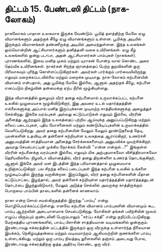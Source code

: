# திட்டம் 15. பேண்டஸி திட்டம் (நாக-லோகம்)

நாகலோகம் பாதாள உலகமாக இருக்க வேண்டும். பூமித் தளத்திற்கு மேலே ஏழு விமானங்களும் அதற்குக் கீழே ஏழு விமானங்களும் உள்ளன. பூமிக்கு அடியில் இருக்கும் விமானங்கள் தண்ணீருக்கு அடியில் அமைந்துள்ளன. இந்த உலகங்கள் ஒவ்வொன்றின் ஆட்சியாளர்களும் தனித்தனி வகை உயிரினங்கள். ஏழு கீழ் உலகங்களில் ஒன்று படாபா, அதன் ஆட்சியாளர்கள் பாம்புகள் (நாகங்கள்). புராணங்களில், இவை மனித முகம் மற்றும் டிராகன் போன்ற வால் கொண்ட அரை தெய்வீக உயிரினங்கள். நாகர்கள் சிறந்த ஞானத்தைப் பெற்ற துறவிகளின் ஒரு பிரிவாகவும் புரிந்து கொள்ளப்படுகிறார்கள். அவர்கள் பார்க்கும் பார்வையிலிருந்து எதுவும் மறைக்கப்படவில்லை மற்றும் மறைக்க முடியாது. நாக-லோகம் கற்பனையின் விமானம் என்பதால், அது பூமிக்கு மேலே இல்லை, ஆனால் அதற்குக் கீழே, கற்பனை எனப்படும் நிகழ்வின் தன்மைக்கு ஏற்ப நீரில் மூழ்கியுள்ளது.

இந்த விமானத்தில் நுழையும் வீரர் தனது கற்பனையால் உருவாக்கப்பட்ட கற்பனை உலகில் முழுமையாக மூழ்கிவிடுகிறார், இது அவரை உடல் யதார்த்தத்தின் எல்லைகளுக்கு அப்பால் மனித இருப்புக்கான முடிவற்ற சாத்தியங்களுக்கு அழைத்துச் செல்கிறது. இங்கே வரம்புகள் அல்லது கட்டுப்பாடுகள் எதுவும் இல்லை, வீரரின் அனைத்து ஆற்றலும் இந்த உலகத்தைப் பற்றிய ஆய்வுக்கு அனுப்பப்படுகிறது மற்றும் கலைப் படைப்புகள், புதிய யோசனைகள் மற்றும் கண்டுபிடிப்புகளின் உருவாக்கத்தில் வெளிப்படுகிறது. அவர் தனது கற்பனையின் மேலும் மேலும் தூண்டுதலைத் தேடி, புலன்களின் உதவியுடன் தன்னைச் சுற்றியுள்ள உலகத்தை ஆராய்கிறார், உணர்ச்சி அனுபவத்தின் சாத்தியமான அனைத்து சேர்க்கைகளையும் அனுபவிக்க முயற்சிக்கிறார். அவரது செயல்பாட்டின் முக்கிய நோக்கம் கேள்வி: "என்ன என்றால் ..?" இங்குள்ள வீரரின் கற்பனைக்கு வரம்புகள் இல்லை, எதுவும் மிக அற்புதமாகவோ விசித்திரமாகவோ தெரியவில்லை. நிழலிடா விமானத்தில், வீரர் தனது திறன்களை உணரத் தொடங்குகிறார், ஆனால் இங்கே அவர் மன இடத்தின் இந்த பரிமாணத்தால் முழுமையாக உறிஞ்சப்படுகிறார். பல சிறந்த கலைப் படைப்புகள் இந்த கற்பனை உலகில் உங்களை மூழ்கடிப்பதில் இருந்து வருகின்றன. இருப்பினும், வீரர் தனது கற்பனைகளின் மீதான கட்டுப்பாட்டை இழந்தால், அவர் தன்னைச் சுற்றியுள்ள யதார்த்தத்தின் யதார்த்தத்துடன் தொடர்பை இழந்துவிடுவார், மேலும் அடுத்த செல்லில் அவருக்கு காத்திருக்கும் பொறாமை பாம்பின் தாடைகளில் தன்னைக் காணலாம்.

நாகா என்ற சொல் சமஸ்கிருதத்தில் இருந்து "பாம்பு" என்று மொழிபெயர்க்கப்பட்டுள்ளது. எனவே கற்பனை விமானம் பாம்புகளின் விமானமும் கூட. பாம்பு ஆற்றலின் அடையாளமாக செயல்படுகிறது. யோகிகள் தங்கள் பயிற்சியின் மூலம் எழுப்ப விரும்பும் குண்டலினி பெரும்பாலும் "சர்ப்ப சக்தி" என்று குறிப்பிடப்படுகிறது. மேற்கத்திய புராணங்களில், பாம்பு பிசாசின் சாத்தியமான வடிவங்களில் ஒன்றாகும். இரண்டாவது சக்கரத்தின் மட்டத்தில் இருக்கும் ஒரு வீரருக்கு உள்ளார்ந்த நிலையான இயக்கம், நெகிழ்வுத்தன்மை மற்றும் வடிவமாற்றம் ஆகியவற்றின் குணங்களை பாம்பு உள்ளடக்கியது. மற்றும் ஒரு பாம்பு நிலத்தடி துளைகளில் தஞ்சம் அடைவது போல, இரண்டாவது சக்கரத்திற்கு ஒத்த அதிர்வு கொண்ட ஒரு வீரர்.
